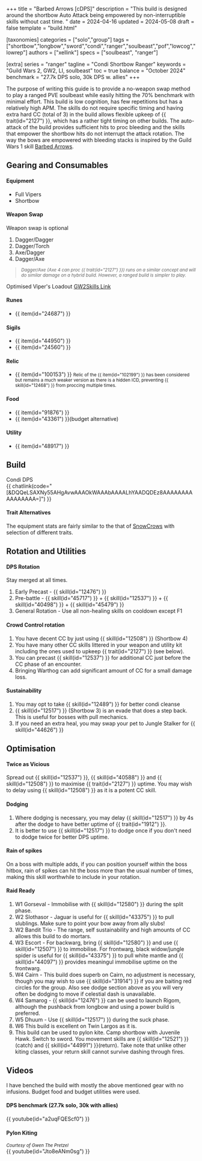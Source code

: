 +++
title = "Barbed Arrows [cDPS]"
description = "This build is designed around the shortbow Auto Attack being empowered by non-interruptible skills without cast time. "
date = 2024-04-16
updated = 2024-05-08
draft = false
template = "build.html"

[taxonomies]
categories = ["solo","group"]
tags = ["shortbow","longbow","sword","condi","ranger","soulbeast","pof","lowcog","lowrep"]
authors = ["xellink"]
specs = ["soulbeast", "ranger"]

[extra]
series = "ranger"
tagline = "Condi Shortbow Ranger"
keywords = "Guild Wars 2, GW2, LI, soulbeast"
toc = true
balance = "October 2024"
benchmark = "27.7k DPS solo, 30k DPS w. allies"
+++

The purpose of writing this guide is to provide a no-weapon swap method to play a ranged PVE soulbeast while easily hitting the 70% benchmark with minimal effort. This build is low cognition, has few repetitions but has a relatively high APM. The skills do not require specific timing and having extra hard CC (total of 3) in the build allows flexible upkeep of {{ trait(id="2127") }}, which has a rather tight timing on other builds. The auto-attack of the build provides sufficient hits to proc bleeding and the skills that empower the shortbow hits do not interrupt the attack rotation. The way the bows are empowered with bleeding stacks is inspired by the Guild Wars 1 skill [Barbed Arrows](https://wiki.guildwars.com/wiki/Barbed_Arrows).


## Gearing and Consumables
#### Equipment
- Full Vipers
- Shortbow

#### Weapon Swap
Weapon swap is optional
1. Dagger/Dagger
2. Dagger/Torch
3. Axe/Dagger
4. Dagger/Axe

> <small>*Dagger/Axe (Axe 4 can proc {{ trait(id="2127") }}) runs on a similar concept and will do similar damage on a hybrid build. However, a ranged build is simpler to play.*</small>

Optimised Viper's Loadout
[GW2Skills Link](http://gw2skills.net/editor/?POQAUlZUw+YSMKmJWaXXP3Umqdn5B-DSJYmRB/YEPBCVAGOGAQFA-e)

#### Runes
- {{ item(id="24687") }}

#### Sigils
- {{ item(id="44950") }}
- {{ item(id="24560") }}

#### Relic
- {{ item(id="100153") }}
<small>Relic of the {{ item(id="102199") }} has been considered but remains a much weaker version as there is a hidden ICD, preventing {{ skill(id="12468") }} from proccing multiple times.</small>

#### Food
- {{ item(id="91876") }}
- {{ item(id="43361") }}(budget alternative)

#### Utility
- {{ item(id="48917") }} 

## Build
Condi DPS\
{{ chatlink(code="[&DQQeLSAXNy55AHgAvwAAAOkWAAAbAAAALhYAADQDEz8AAAAAAAAAAAAAAAA=]") }}

#### Trait Alternatives
The equipment stats are fairly similar to the that of [SnowCrows](https://snowcrows.com/builds/raids/ranger/condition-soulbeast) with selection of different traits.

## Rotation and Utilities
#### DPS Rotation
Stay merged at all times. 
1. Early Precast - {{ skill(id="12476") }}
2. Pre-battle - {{ skill(id="45717") }} + {{ skill(id="12537") }} + {{ skill(id="40498") }} + {{ skill(id="45479") }}
3. General Rotation - Use all non-healing skills on cooldown except F1

#### Crowd Control rotation
1. You have decent CC by just using {{ skill(id="12508") }} (Shortbow 4)
2. You have many other CC skills littered in your weapon and utility kit including the ones used to upkeep {{ trait(id="2127") }} (see below). 
3. You can precast {{ skill(id="12537") }} for additional CC just before the CC phase of an encounter.
4. Bringing Warthog can add significant amount of CC for a small damage loss.


#### Sustainability
1. You may opt to take {{ skill(id="12489") }} for better condi cleanse
2. {{ skill(id="12517") }} (Shortbow 3) is an evade that does a step back. This is useful for bosses with pull mechanics.
3. If you need an extra heal, you may swap your pet to Jungle Stalker for {{ skill(id="44626") }}


## Optimisation
#### Twice as Vicious
Spread out {{ skill(id="12537") }}, {{ skill(id="40588") }} and {{ skill(id="12508") }} to maximise {{ trait(id="2127") }} uptime. You may wish to delay using {{ skill(id="12508") }} as it is a potent CC skill.


#### Dodging
1. Where dodging is necessary, you may delay {{ skill(id="12517") }} by 4s after the dodge to have better uptime of {{ trait(id="1912") }}. 
2. It is better to use {{ skill(id="12517") }} to dodge once if you don't need to dodge twice for better DPS uptime. 

#### Rain of spikes
On a boss with multiple adds, if you can position yourself within the boss hitbox, rain of spikes can hit the boss more than the usual number of times, making this skill worthwhile to include in your rotation. 

#### Raid Ready
1. W1 Gorseval - Immobilise with {{ skill(id="12580") }} during the split phase.
2. W2 Slothasor - Jaguar is useful for {{ skill(id="43375") }} to pull slublings. Make sure to point your bow away from ally slubs!
3. W2 Bandit Trio - The range, self sustainability and high amounts of CC allows this build to do mortars.
4. W3 Escort - For backwarg, bring {{ skill(id="12580") }} and use {{ skill(id="12507") }} to immobilise. For frontwarg, black widow/jungle spider is useful for {{ skill(id="43375") }} to pull white mantle and {{ skill(id="44097") }} provides meaningul immobilise uptime on the frontwarg.
5. W4 Cairn - This build does superb on Cairn, no adjustment is necessary, though you may wish to use {{ skill(id="31914") }} if you are baiting red circles for the group. Also see dodge section above as you will very often be dodging to move if celestial dash is unavailable.
6. W4 Samarog - {{ skill(id="12476") }} can be used to launch Rigom, although the pushback from longbow and using a power build is preferred.
7. W5 Dhuum - Use {{ skill(id="12517") }} during the suck phase.
8. W6 This build is excellent on Twin Largos as it is.
9. This build can be used to pylon kite. Camp shortbow with Juvenile Hawk. Switch to sword. You movement skills are {{ skill(id="12521") }} (catch) and {{ skill(id="44991") }}(return). Take note that unlike other kiting classes, your return skill cannot survive dashing through fires.

## Videos
I have benched the build with mostly the above mentioned gear with no infusions. Budget food and budget utilities were used.

#### DPS benchmark (27.7k solo, 30k with allies)
{{ youtube(id="a2uqFQEScf0") }}

#### Pylon Kiting
<small>*Courtesy of Gwen The Pretzel*</small>\
{{ youtube(id="Jto8eANm0sg") }}

